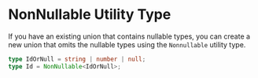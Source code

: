 # NonNullable Utility Type

If you have an existing union that contains nullable types, you can create a new union that omits the nullable types using the `Nonnullable` utility type.

```ts
type IdOrNull = string | number | null;
type Id = NonNullable<IdOrNull>;
```
